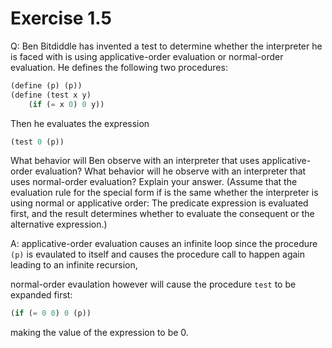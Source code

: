 # Exercise 1.5

Q: Ben Bitdiddle has invented a test to determine whether the interpreter he is faced with is using applicative-order evaluation or normal-order evaluation. He defines the following two procedures:
```scheme
(define (p) (p))
(define (test x y)
    (if (= x 0) 0 y))
```
Then he evaluates the expression
```scheme
(test 0 (p))
```
What behavior will Ben observe with an interpreter that uses applicative-order evaluation? What behavior will he observe with an interpreter that uses normal-order evaluation? Explain your answer. (Assume that the evaluation rule for the special form if is the same whether the interpreter is using normal or applicative order: The predicate expression is evaluated first, and the result determines whether to evaluate the consequent or the alternative expression.)

A: applicative-order evaluation causes an infinite loop since the procedure `(p)` is evaulated to itself and causes the procedure call to happen again leading to an infinite recursion,

normal-order evaulation however will cause the procedure `test` to be expanded first:
```scheme
(if (= 0 0) 0 (p))
```
making the value of the expression to be 0.
